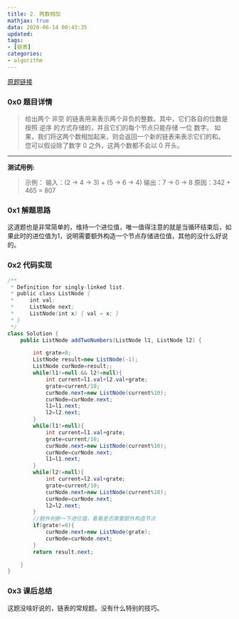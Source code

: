 ```yaml
---
title: 2. 两数相加
mathjax: true
data: 2020-06-14 00:43:35
updated:
tags:
- [链表]
categories:
- algorithm
---
```


[原题链接](https://leetcode-cn.com/problems/add-two-numbers/)

### 0x0 题目详情

>给出两个 非空 的链表用来表示两个非负的整数。其中，它们各自的位数是按照 逆序 的方式存储的，并且它们的每个节点只能存储 一位 数字。
如果，我们将这两个数相加起来，则会返回一个新的链表来表示它们的和。
您可以假设除了数字 0 之外，这两个数都不会以 0 开头。

---

**测试用例:**

>示例：
输入：(2 -> 4 -> 3) + (5 -> 6 -> 4)
输出：7 -> 0 -> 8
原因：342 + 465 = 807

### 0x1 解题思路

这道题也是非常简单的，维持一个进位值，唯一值得注意的就是当循环结束后，如果此时的进位值为1，说明需要额外构造一个节点存储进位值，其他的没什么好说的。

### 0x2 代码实现

``` java
/**
 * Definition for singly-linked list.
 * public class ListNode {
 *     int val;
 *     ListNode next;
 *     ListNode(int x) { val = x; }
 * }
 */
class Solution {
    public ListNode addTwoNumbers(ListNode l1, ListNode l2) {

        int grate=0;
        ListNode result=new ListNode(-1);
        ListNode curNode=result;;
        while(l1!=null && l2!=null){
            int current=l1.val+l2.val+grate;
            grate=current/10;
            curNode.next=new ListNode(current%10);
            curNode=curNode.next;
            l1=l1.next;
            l2=l2.next;
        }
        while(l1!=null){
            int current=l1.val+grate;
            grate=current/10;
            curNode.next=new ListNode(current%10);
            curNode=curNode.next;
            l1=l1.next;
        }
        while(l2!=null){
            int current=l2.val+grate;
            grate=current/10;
            curNode.next=new ListNode(current%10);
            curNode=curNode.next;
            l2=l2.next;
        }
        //额外判断一下进位值，看看是否需要额外构造节点
        if(grate!=0){
            curNode.next=new ListNode(grate);
            curNode=curNode.next;
        }
        return result.next;

    }
}

```

### 0x3 课后总结

这题没啥好说的，链表的常规题。没有什么特别的技巧。